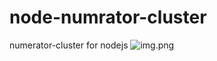 # node-numrator-cluster
numerator-cluster for nodejs
![img.png](http://assets.processon.com/chart_image/5f18e4a27d9c0835d38af792.png)
